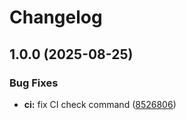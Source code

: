 # Changelog

## 1.0.0 (2025-08-25)


### Bug Fixes

* **ci:** fix CI check command ([8526806](https://github.com/asdf-community/asdf-hishtory/commit/8526806cde6694c59b9660092a9058e89d2b8bca))

